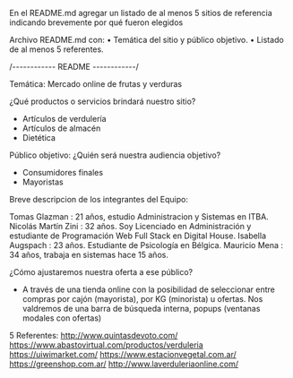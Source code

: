 En el README.md agregar un listado de al menos 5 sitios de referencia indicando brevemente por qué fueron elegidos

Archivo README.md con:
• Temática del sitio y público objetivo.
• Listado de al menos 5 referentes.

/------------ README ------------/

Temática:
Mercado online de frutas y verduras

¿Qué productos o servicios brindará nuestro sitio?
- Artículos de verdulería
- Artículos de almacén
- Dietética

Público objetivo: ¿Quién será nuestra audiencia objetivo?
- Consumidores finales
- Mayoristas

Breve descripcion de los integrantes del Equipo:

Tomas Glazman		: 21 años, estudio Administracion y Sistemas en ITBA.
Nicolás Martín Zini	: 32 años. Soy Licenciado en Administración y estudiante de Programación Web Full Stack en Digital House.
Isabella Augspach	: 23 años. Estudiante de Psicología en Bélgica.
Mauricio Mena		: 34 años, trabaja en sistemas hace 15 años.


¿Cómo ajustaremos nuestra oferta a ese público?
- A través de una tienda online con la posibilidad de seleccionar entre compras por cajón (mayorista), 
por KG (minorista) u ofertas. 
Nos valdremos de una barra de búsqueda interna, popups (ventanas modales con ofertas)


5 Referentes:
http://www.quintasdevoto.com/
https://www.abastovirtual.com/productos/verduleria
https://uiwimarket.com/
https://www.estacionvegetal.com.ar/
https://greenshop.com.ar/
http://www.laverduleriaonline.com/
